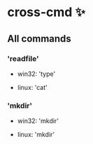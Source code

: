 # cross-cmd ✨

## All commands

### 'readfile'

- win32: 'type'

- linux: 'cat'

### 'mkdir'

- win32: 'mkdir'

- linux: 'mkdir'